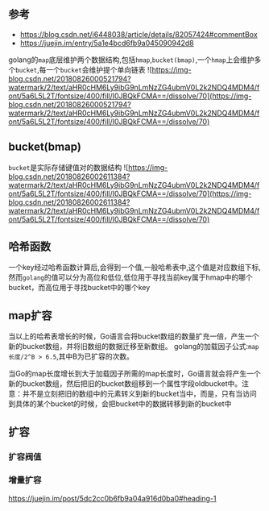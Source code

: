## 参考
- https://blog.csdn.net/i6448038/article/details/82057424#commentBox
- https://juejin.im/entry/5a1e4bcd6fb9a045090942d8

golang的`map`底层维护两个数据结构,包括`hmap`,`bucket(bmap)`,一个`hmap`上会维护多个`bucket`,每一个`bucket`会维护提个单向链表
![https://img-blog.csdn.net/20180826000521794?watermark/2/text/aHR0cHM6Ly9ibG9nLmNzZG4ubmV0L2k2NDQ4MDM4/font/5a6L5L2T/fontsize/400/fill/I0JBQkFCMA==/dissolve/70](https://img-blog.csdn.net/20180826000521794?watermark/2/text/aHR0cHM6Ly9ibG9nLmNzZG4ubmV0L2k2NDQ4MDM4/font/5a6L5L2T/fontsize/400/fill/I0JBQkFCMA==/dissolve/70)

## bucket(bmap)
`bucket`是实际存储键值对的数据结构
![https://img-blog.csdn.net/20180826002611384?watermark/2/text/aHR0cHM6Ly9ibG9nLmNzZG4ubmV0L2k2NDQ4MDM4/font/5a6L5L2T/fontsize/400/fill/I0JBQkFCMA==/dissolve/70](https://img-blog.csdn.net/20180826002611384?watermark/2/text/aHR0cHM6Ly9ibG9nLmNzZG4ubmV0L2k2NDQ4MDM4/font/5a6L5L2T/fontsize/400/fill/I0JBQkFCMA==/dissolve/70)

## 哈希函数
一个key经过哈希函数计算后,会得到一个值,一般哈希表中,这个值是对应数组下标,然而`golang`的值可以分为高位和低位,低位用于寻找当前key属于hmap中的哪个bucket，而高位用于寻找bucket中的哪个key


## map扩容
当以上的哈希表增长的时候，Go语言会将bucket数组的数量扩充一倍，产生一个新的bucket数组，并将旧数组的数据迁移至新数组。
golang的加载因子公式:`map长度/2^B > 6.5`,其中B为已扩容的次数。

当Go的map长度增长到大于加载因子所需的map长度时，Go语言就会将产生一个新的bucket数组，然后把旧的bucket数组移到一个属性字段oldbucket中。注意：并不是立刻把旧的数组中的元素转义到新的bucket当中，而是，只有当访问到具体的某个bucket的时候，会把bucket中的数据转移到新的bucket中


## 扩容
### 扩容阀值
### 增量扩容
https://juejin.im/post/5dc2cc0b6fb9a04a916d0ba0#heading-1

